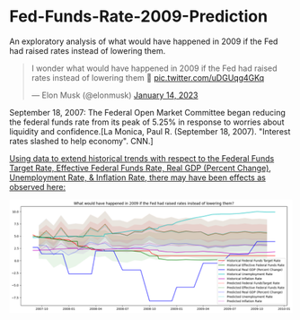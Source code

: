 # Fed-Funds-Rate-2009-Prediction
An exploratory analysis of what would have happened in 2009 if the Fed had raised rates instead of lowering them. 

<blockquote class="twitter-tweet"><p lang="en" dir="ltr">I wonder what would have happened in 2009 if the Fed had raised rates instead of lowering them 🤔 <a href="https://t.co/uDGUqg4GKq">pic.twitter.com/uDGUqg4GKq</a></p>&mdash; Elon Musk (@elonmusk) <a href="https://twitter.com/elonmusk/status/1614105828205760513?ref_src=twsrc%5Etfw">January 14, 2023</a></blockquote>


September 18, 2007: The Federal Open Market Committee began reducing the federal funds rate from its peak of 5.25% in response to worries about liquidity and confidence.[La Monica, Paul R. (September 18, 2007). "Interest rates slashed to help economy". CNN.]

[Using data to extend historical trends with respect to the Federal Funds Target Rate, Effective Federal Funds Rate, Real GDP (Percent Change), Unemployment Rate, & Inflation Rate, there may have been effects as observed here:](https://twitter.com/evanwoods/status/1614759349917986816?s=61&t=cNmKEt-9ES584ZYlbbVbwA)

![2009_Federal_Funds_Rate](./2009_Federal_Funds_Rate.png)
